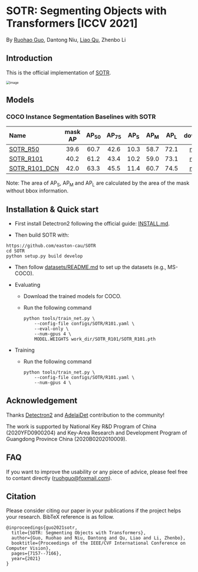 # SOTR: Segmenting Objects with Transformers [ICCV 2021]
By [Ruohao Guo](https://github.com/easton-cau), Dantong Niu, [Liao Qu](https://github.com/QuLiao1117), Zhenbo Li

## Introduction

This is the official implementation of  [SOTR](https://arxiv.org/abs/2108.06747).

<img src="images/overview.png" alt="image" style="zoom:60%;" />



## Models

### COCO Instance Segmentation Baselines with SOTR

Name |  mask AP | AP<sub>50</sub> | AP<sub>75</sub> | AP<sub>S</sub> | AP<sub>M</sub> | AP<sub>L</sub> | download
:-- |:---:|:---:|:---:|:---:|:---:|:---:|:---:
[SOTR_R50](configs/SOTR/R50.yaml) | 39.6 | 60.7 | 42.6 | 10.3 | 58.7 | 72.1 | [model](https://drive.google.com/file/d/1Aijh9VYy0Omjsz2ei-DfuncaBO0qbct7/view?usp=sharing)
[SOTR_R101](configs/SOTR/R101.yaml) | 40.2 | 61.2 | 43.4 | 10.2 | 59.0 | 73.1 | [model](https://drive.google.com/file/d/1CzQTsvn9vxLnFkDJpIlitFXu1X_vw1dZ/view?usp=sharing)
[SOTR_R101_DCN](configs/SOTR/R_101_DCN.yaml) | 42.0 | 63.3 | 45.5 | 11.4 | 60.7 | 74.5| [model](https://drive.google.com/file/d/19Dy6sXrwaNwGwNvuQyv5pZMWGM_at0ym/view?usp=sharing) 

Note: The area of AP<sub>S</sub>, AP<sub>M</sub> and AP<sub>L</sub> are calculated by the area of the mask without bbox information.

## Installation & Quick start

- First install Detectron2 following the official guide: [INSTALL.md](https://github.com/facebookresearch/detectron2/blob/master/INSTALL.md).


- Then build SOTR with:


```
https://github.com/easton-cau/SOTR
cd SOTR
python setup.py build develop
```

- Then follow [datasets/README.md](https://github.com/facebookresearch/detectron2/blob/master/datasets/README.md)  to set up the datasets (e.g., MS-COCO).

- Evaluating

  - Download the trained models for COCO. 

  - Run the following command

    ```
    python tools/train_net.py \
        --config-file configs/SOTR/R101.yaml \
        --eval-only \
        --num-gpus 4 \
        MODEL.WEIGHTS work_dir/SOTR_R101/SOTR_R101.pth
    ```

- Training

  - Run the following command

    ```
    python tools/train_net.py \
        --config-file configs/SOTR/R101.yaml \
        --num-gpus 4 \
    ```


## Acknowledgement

Thanks [Detectron2](https://github.com/facebookresearch/detectron2) and [AdelaiDet](https://github.com/aim-uofa/AdelaiDet) contribution to the community!

The work is supported by National Key R&D Program of China (2020YFD0900204) and Key-Area Research and Development Program of Guangdong  Province China (2020B0202010009).

## FAQ
If you want to improve the usability or any piece of advice, please feel free to contant directly (ruohguo@foxmail.com).

## Citation

Please consider citing our paper in your publications if the project helps your research. BibTeX reference is as follow.

```
@inproceedings{guo2021sotr,
  title={SOTR: Segmenting Objects with Transformers},
  author={Guo, Ruohao and Niu, Dantong and Qu, Liao and Li, Zhenbo},
  booktitle={Proceedings of the IEEE/CVF International Conference on Computer Vision},
  pages={7157--7166},
  year={2021}
}
```

